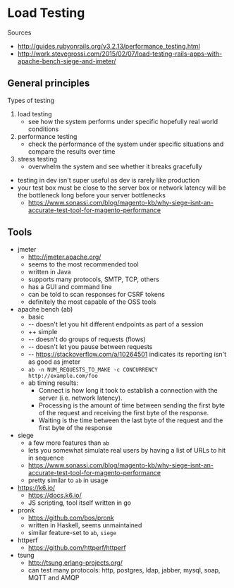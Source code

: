 # Load Testing

Sources

- http://guides.rubyonrails.org/v3.2.13/performance_testing.html
- http://work.stevegrossi.com/2015/02/07/load-testing-rails-apps-with-apache-bench-siege-and-jmeter/

## General principles

Types of testing

1. load testing
    - see how the system performs under specific hopefully real world conditions
2. performance testing
    - check the performance of the system under specific situations and compare
      the results over time
3. stress testing
    - overwhelm the system and see whether it breaks gracefully

- testing in dev isn't super useful as dev is rarely like production
- your test box must be close to the server box or network latency will be the
  bottleneck long before your server bottlenecks
    - https://www.sonassi.com/blog/magento-kb/why-siege-isnt-an-accurate-test-tool-for-magento-performance

## Tools

- jmeter
    - http://jmeter.apache.org/
    - seems to the most recommended tool
    - written in Java
    - supports many protocols, SMTP, TCP, others
    - has a GUI and command line
    - can be told to scan responses for CSRF tokens
    - definitely the most capable of the OSS tools
- apache bench (ab)
    - basic
    - -- doesn't let you hit different endpoints as part of a session
    - ++ simple
    - -- doesn't do groups of requests (flows)
    - -- doesn't let you pause between requests
    - -- https://stackoverflow.com/a/10264501 indicates its reporting isn't as
      good as jmeter
    - `ab -n NUM_REQUESTS_TO_MAKE -c CONCURRENCY http://example.com/foo`
    - ab timing results:
        - Connect is how long it took to establish a connection with the server
          (i.e. network latency).
        - Processing is the amount of time between sending the first byte of the
          request and receiving the first byte of the response.
        - Waiting is the time between the last byte of the request and the first
          byte of the response
- siege
    - a few more features than `ab`
    - lets you somewhat simulate real users by having a list of URLs to hit in
      sequence
    - https://www.sonassi.com/blog/magento-kb/why-siege-isnt-an-accurate-test-tool-for-magento-performance
    - pretty similar to `ab` in usage
- https://k6.io/
    - https://docs.k6.io/
    - JS scripting, tool itself written in go
- pronk
    - https://github.com/bos/pronk
    - written in Haskell, seems unmaintained
    - similar feature-set to `ab`, `siege`
- httperf
    - https://github.com/httperf/httperf
- tsung
    - http://tsung.erlang-projects.org/
    - can test many protocols: http, postgres, ldap, jabber, mysql, soap, MQTT
      and AMQP
